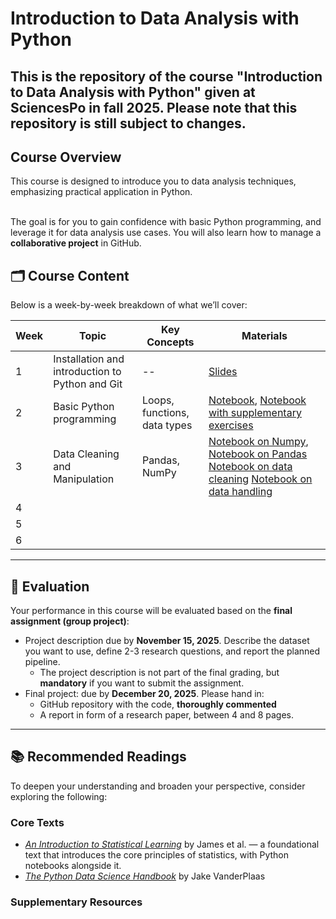 # Introduction to Data Analysis with Python
This is the repository of the course "Introduction to Data Analysis with Python" given at SciencesPo in fall 2025.
**Please note that this repository is still subject to changes.**
---

## Course Overview

This course is designed to introduce you to data analysis techniques, emphasizing practical application in Python. <br><br>

The goal is for you to gain confidence with basic Python programming, and leverage it for data analysis use cases. You will also learn how to manage a **collaborative project** in GitHub.

## 🗂️ Course Content

Below is a week-by-week breakdown of what we’ll cover:

| Week | Topic | Key Concepts | Materials |
|------|--------|---------------|------------|
| 1 | Installation and introduction to Python and Git | -- | [Slides](Week1/Slides_W1.pdf) |
| 2 | Basic Python programming | Loops, functions, data types | [Notebook](Week2/notebooks/exercises_data_types.ipynb), [Notebook with supplementary exercises](Week2/notebooks/01_intro_python.ipynb) |
| 3 | Data Cleaning and Manipulation | Pandas, NumPy | [Notebook on Numpy](/Week_3/logistic_regression.ipynb), [Notebook on Pandas](Week3/03-02-Pandas_basics.ipynb) [Notebook on data cleaning](Week3/03-03-Missing_Values.ipynb) [Notebook on data handling](Week3/03-04-Pandas_data_analysis.ipynb) |
| 4 |  |  
| 5 |  | 
| 6 |  | 


---

## 🧮 Evaluation

Your performance in this course will be evaluated based on the **final assignment (group project)**:

- Project description due by **November 15, 2025**. Describe the dataset you want to use, define 2-3 research questions, and report the planned pipeline.
    - The project description is not part of the final grading, but **mandatory** if you want to submit the assignment.
- Final project: due by **December 20, 2025**. Please hand in:
    - GitHub repository with the code, **thoroughly commented**
    - A report in form of a research paper, between 4 and 8 pages.

---

## 📚 Recommended Readings

To deepen your understanding and broaden your perspective, consider exploring the following:

### Core Texts
- [*An Introduction to Statistical Learning*](https://www.statlearning.com/) by James et al. — a foundational text that introduces the core principles of statistics, with Python notebooks alongside it.
- [*The Python Data Science Handbook*](https://jakevdp.github.io/PythonDataScienceHandbook/) by Jake VanderPlaas

### Supplementary Resources


